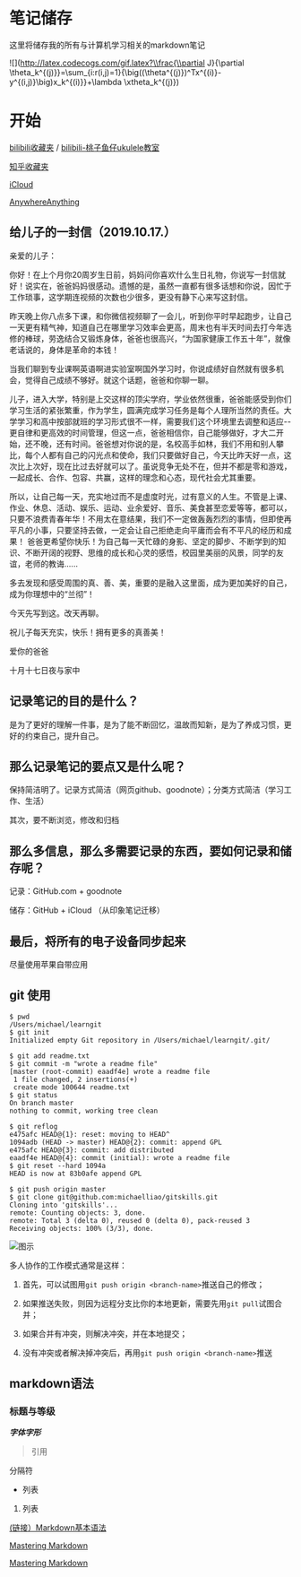 # 笔记储存

这里将储存我的所有与计算机学习相关的markdown笔记

![](http://latex.codecogs.com/gif.latex?\\frac{\\partial J}{\\partial \\theta_k^{(j)}}=\\sum_{i:r(i,j)=1}{\\big((\\theta^{(j)})^Tx^{(i)}-y^{(i,j)}\\big)x_k^{(i)}}+\\lambda \\xtheta_k^{(j)})

# 开始

[bilibili收藏夹](https://space.bilibili.com/17813457/favlist) / [bilibili-桃子鱼仔ukulele教室](https://space.bilibili.com/90906099)

[知乎收藏夹](https://www.zhihu.com/people/lin-shao-qin-32/collections)

[iCloud](https://www.icloud.com/)

[AnywhereAnything](http://lackar.com/aa/?utm_source=mindstore.io)

## 给儿子的一封信（2019.10.17.）

亲爱的儿子：

你好！在上个月你20周岁生日前，妈妈问你喜欢什么生日礼物，你说写一封信就好！说实在，爸爸妈妈很感动。遗憾的是，虽然一直都有很多话想和你说，因忙于工作琐事，这学期连视频的次数也少很多，更没有静下心来写这封信。

昨天晚上你八点多下课，和你微信视频聊了一会儿，听到你平时早起跑步，让自己一天更有精气神，知道自己在哪里学习效率会更高，周末也有半天时间去打今年选修的棒球，劳逸结合又锻炼身体，爸爸也很高兴，“为国家健康工作五十年”，就像老话说的，身体是革命的本钱！

当我们聊到专业课啊英语啊进实验室啊国外学习时，你说成绩好自然就有很多机会，觉得自己成绩不够好。就这个话题，爸爸和你聊一聊。

儿子，进入大学，特别是上交这样的顶尖学府，学业依然很重，爸爸能感受到你们学习生活的紧张繁重，作为学生，圆满完成学习任务是每个人理所当然的责任。大学学习和高中按部就班的学习形式很不一样，需要我们这个环境里去调整和适应--更自律和更高效的时间管理，但这一点，爸爸相信你，自己能够做好，才大二开始，还不晚，还有时间。爸爸想对你说的是，名校高手如林，我们不用和别人攀比，每个人都有自己的闪光点和使命，我们只要做好自己，今天比昨天好一点，这次比上次好，现在比过去好就可以了。虽说竞争无处不在，但并不都是零和游戏，一起成长、合作、包容、共赢，这样的理念和心态，现代社会尤其重要。

所以，让自己每一天，充实地过而不是虚度时光，过有意义的人生。不管是上课、作业、休息、活动、娱乐、运动、业余爱好、音乐、美食甚至恋爱等等，都可以，只要不浪费青春年华！不用太在意结果，我们不一定做轰轰烈烈的事情，但即使再平凡的小事，只要坚持去做，一定会让自己拒绝走向平庸而会有不平凡的经历和成果！
爸爸更希望你快乐！为自己每一天忙碌的身影、坚定的脚步、不断学到的知识、不断开阔的视野、思维的成长和心灵的感悟，校园里美丽的风景，同学的友谊，老师的教诲......

多去发现和感受周围的真、善、美，重要的是融入这里面，成为更加美好的自己，成为你理想中的“兰彻”！

今天先写到这。改天再聊。

祝儿子每天充实，快乐！拥有更多的真善美！
                                                  
爱你的爸爸

十月十七日夜与家中


## 记录笔记的目的是什么？

是为了更好的理解一件事，是为了能不断回忆，温故而知新，是为了养成习惯，更好的约束自己，提升自己。

## 那么记录笔记的要点又是什么呢？

保持简洁明了。记录方式简洁（网页github、goodnote）；分类方式简洁（学习工作、生活）

其次，要不断浏览，修改和归档

## 那么多信息，那么多需要记录的东西，要如何记录和储存呢？

记录：GitHub.com + goodnote

储存：GitHub + iCloud （从印象笔记迁移）



## 最后，将所有的电子设备同步起来

尽量使用苹果自带应用

## git 使用

``` terminal
$ pwd
/Users/michael/learngit 
$ git init
Initialized empty Git repository in /Users/michael/learngit/.git/

$ git add readme.txt
$ git commit -m "wrote a readme file"
[master (root-commit) eaadf4e] wrote a readme file
 1 file changed, 2 insertions(+)
 create mode 100644 readme.txt
$ git status
On branch master
nothing to commit, working tree clean

$ git reflog
e475afc HEAD@{1}: reset: moving to HEAD^
1094adb (HEAD -> master) HEAD@{2}: commit: append GPL
e475afc HEAD@{3}: commit: add distributed
eaadf4e HEAD@{4}: commit (initial): wrote a readme file
$ git reset --hard 1094a
HEAD is now at 83b0afe append GPL

$ git push origin master
$ git clone git@github.com:michaelliao/gitskills.git
Cloning into 'gitskills'...
remote: Counting objects: 3, done.
remote: Total 3 (delta 0), reused 0 (delta 0), pack-reused 3
Receiving objects: 100% (3/3), done.

```
![图示](https://www.liaoxuefeng.com/files/attachments/919020037470528/0)

多人协作的工作模式通常是这样：

1. 首先，可以试图用`git push origin <branch-name>`推送自己的修改；

2. 如果推送失败，则因为远程分支比你的本地更新，需要先用`git pull`试图合并；

3. 如果合并有冲突，则解决冲突，并在本地提交；

4. 没有冲突或者解决掉冲突后，再用`git push origin <branch-name>`推送


## markdown语法

### 标题与等级

***字体字形***

> 引用

分隔符


* 列表
1. 列表

[(链接）Markdown基本语法](https://www.jianshu.com/p/191d1e21f7ed)

[Mastering Markdown](https://guides.github.com/features/mastering-markdown/)

[Mastering Markdown](https://guides.github.com/features/mastering-markdown/)
